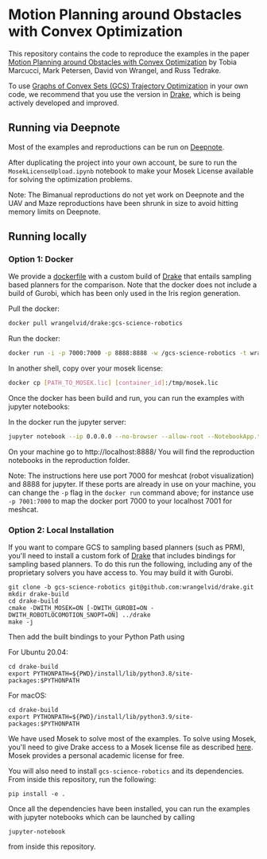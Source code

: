 # Motion Planning around Obstacles with Convex Optimization

This repository contains the code to reproduce the examples in the paper [Motion Planning around Obstacles with Convex Optimization](https://arxiv.org/abs/2205.04422) by Tobia Marcucci, Mark Petersen, David von Wrangel, and Russ Tedrake.

To use [Graphs of Convex Sets (GCS) Trajectory Optimization](https://drake.mit.edu/doxygen_cxx/classdrake_1_1planning_1_1trajectory__optimization_1_1_gcs_trajectory_optimization.html) in your own code, we recommend that you use the version in [Drake](http://drake.mit.edu), which is being actively developed and improved.

## Running via Deepnote
Most of the examples and reproductions can be run on [Deepnote](https://deepnote.com/workspace/Manipulation-ac8201a1-470a-4c77-afd0-2cc45bc229ff/project/GCS-Motion-Planning-around-Obstacles-with-Convex-Optimization-3e7290e8-b92c-4efc-9b58-28a724a78142).

After duplicating the project into your own account, be sure to run the `MosekLicenseUpload.ipynb` notebook to make your Mosek License available for solving the optimization problems.

Note: The Bimanual reproductions do not yet work on Deepnote and the UAV and Maze reproductions have been shrunk in size to avoid hitting memory limits on Deepnote.

## Running locally

### Option 1: Docker
We provide a [dockerfile](docker/deepnote/Dockerfile) with a custom build of [Drake](https://drake.mit.edu) that entails sampling based planners for the comparison. Note that the docker does not include a build of Gurobi, which has been only used in the Iris region generation.

Pull the docker:
```sh
docker pull wrangelvid/drake:gcs-science-robotics
```

Run the docker:
```sh
docker run -i -p 7000:7000 -p 8888:8888 -w /gcs-science-robotics -t wrangelvid/drake:gcs-science-robotics
```

In another shell, copy over your mosek license:

```sh
docker cp [PATH_TO_MOSEK.lic] [container_id]:/tmp/mosek.lic
```

Once the docker has been build and run, you can run the examples with jupyter notebooks:

In the docker run the jupyter server:
```sh
jupyter notebook --ip 0.0.0.0 --no-browser --allow-root --NotebookApp.token=''
```

On your machine go to http://localhost:8888/ You will find the reproduction notebooks in the reproduction folder.

Note: The instructions here use port 7000 for meshcat (robot visualization) and 8888 for jupyter. If these ports are already in use on your machine, you can change the `-p` flag in the `docker run` command above; for instance use `-p 7001:7000` to map the docker port 7000 to your localhost 7001 for meshcat.

### Option 2: Local Installation
If you want to compare GCS to sampling based planners (such as PRM), you'll need to install a custom fork of [Drake](https://drake.mit.edu) that includes bindings for sampling based planners.  To do this run the following, including any of the proprietary solvers you have access to. You may build it with Gurobi.

```
git clone -b gcs-science-robotics git@github.com:wrangelvid/drake.git
mkdir drake-build
cd drake-build
cmake -DWITH_MOSEK=ON [-DWITH_GUROBI=ON -DWITH_ROBOTLOCOMOTION_SNOPT=ON] ../drake
make -j
```

Then add the built bindings to your Python Path using

For Ubuntu 20.04:
```
cd drake-build
export PYTHONPATH=${PWD}/install/lib/python3.8/site-packages:$PYTHONPATH
```

For macOS:
```
cd drake-build
export PYTHONPATH=${PWD}/install/lib/python3.9/site-packages:$PYTHONPATH
```

We have used Mosek to solve most of the examples. To solve using Mosek, you'll need to give Drake access to a Mosek license file as described [here](https://drake.mit.edu/bazel.html#mosek). Mosek provides a personal academic license for free.

You will also need to install `gcs-science-robotics` and its dependencies. From inside this repository, run the following:
```
pip install -e .
```

Once all the dependencies have been installed, you can run the examples with jupyter notebooks which can be launched by calling
```
jupyter-notebook
```
from inside this repository.

